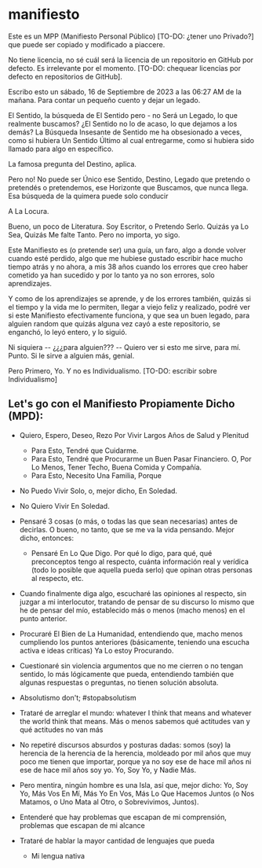 # manifiesto

Este es un MPP (Manifiesto Personal Público) [TO-DO: ¿tener uno Privado?] que puede ser copiado y modificado a piaccere.

No tiene licencia, no sé cuál será la licencia de un repositorio en GitHub por defecto. Es irrelevante por el momento.
[TO-DO: chequear licencias por defecto en repositorios de GitHub].

Escribo esto un sábado, 16 de Septiembre de 2023 a las 06:27 AM de la mañana. Para contar un pequeño cuento y dejar un legado.

El Sentido, la búsqueda de El Sentido pero - no Será un Legado, lo que realmente buscamos? ¿El Sentido no lo de acaso, lo que dejamos a los demás? La Búsqueda Insesante de Sentido me ha obsesionado a veces, como si hubiera Un Sentido Último al cual entregarme, como si hubiera sido llamado para algo en específico.

La famosa pregunta del Destino, aplica.

Pero no! No puede ser Único ese Sentido, Destino, Legado que pretendo o pretendés o pretendemos, ese Horizonte que Buscamos, que nunca llega. Esa búsqueda de la quimera puede solo conducir

A La Locura.

Bueno, un poco de Literatura. Soy Escritor, o Pretendo Serlo. Quizás ya Lo Sea, Quizás Me falte Tanto. Pero no importa, yo sigo.

Este Manifiesto es (o pretende ser) una guía, un faro, algo a donde volver cuando esté perdido, algo que me hubiese gustado escribir hace mucho tiempo atrás y no ahora, a mis 38 años cuando los errores que creo haber cometido ya han sucedido y por lo tanto ya no son errores, solo aprendizajes.

Y como de los aprendizajes se aprende, y de los errores también, quizás si el tiempo y la vida me lo permiten, llegar a viejo feliz y realizado, podré ver si este Manifiesto efectivamente funciona, y que sea un buen legado, para alguien random que quizás alguna vez cayó a este repositorio, se enganchó, lo leyó entero, y lo siguió.

Ni siquiera  -- ¿¿¿para alguien??? -- Quiero ver si esto me sirve, para mí. Punto. Si le sirve a alguien más, genial.

Pero Primero, Yo. Y no es Individualismo. [TO-DO: escribir sobre Individualismo]

## Let's go con el Manifiesto Propiamente Dicho (MPD):

- Quiero, Espero, Deseo, Rezo Por Vivir Largos Años de Salud y Plenitud
  - Para Esto, Tendré que Cuidarme.
  - Para Esto, Tendré que Procurarme un Buen Pasar Financiero. O, Por Lo Menos, Tener Techo, Buena Comida y Compañía.
  - Para Esto, Necesito Una Familia, Porque
- No Puedo Vivir Solo, o, mejor dicho, En Soledad.
- No Quiero Vivir En Soledad.
- Pensaré 3 cosas (o más, o todas las que sean necesarias) antes de decirlas. O bueno, no tanto, que se me va la vida pensando. Mejor dicho, entonces:
  - Pensaré En Lo Que Digo. Por qué lo digo, para qué, qué preconceptos tengo al respecto, cuánta información real y verídica (todo lo posible que aquella pueda serlo) que opinan otras personas al respecto, etc.
- Cuando finalmente diga algo, escucharé las opiniones al respecto, sin juzgar a mi interlocutor, tratando de pensar de su discurso lo mismo que he de pensar del mío, establecido más o menos (macho menos) en el punto anterior.
- Procuraré El Bien de La Humanidad, entendiendo que, macho menos cumpliendo los puntos anteriores (básicamente, teniendo una escucha activa e ideas críticas) Ya Lo estoy Procurando.
- Cuestionaré sin violencia argumentos que no me cierren o no tengan sentido, lo más lógicamente que pueda, entendiendo también que algunas respuestas o preguntas, no tienen solución absoluta.
- Absolutismo don't; #stopabsolutism
- Trataré de arreglar el mundo: whatever I think that means and whatever the world think that means. Más o menos sabemos qué actitudes van y qué actitudes no van más
- No repetiré discursos absurdos y posturas dadas: somos (soy) la herencia de la herencia de la herencia, moldeado por mil años que muy poco me tienen que importar, porque ya no soy ese de hace mil años ni ese de hace mil años soy yo. Yo, Soy Yo, y Nadie Más.
- Pero mentira, ningún hombre es una Isla, así que, mejor dicho: Yo, Soy Yo, Más Vos En Mí, Más Yo En Vos, Más Lo Que Hacemos Juntos (o Nos Matamos, o Uno Mata al Otro, o Sobrevivimos, Juntos).
- Entenderé que hay problemas que escapan de mi comprensión, problemas que escapan de mi alcance

- Trataré de hablar la mayor cantidad de lenguajes que pueda
  - Mi lengua nativa